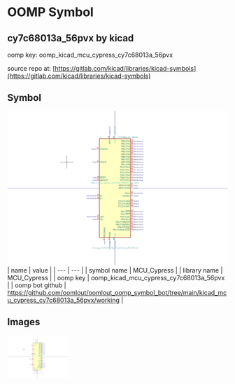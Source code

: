 # OOMP Symbol  
## cy7c68013a_56pvx  by kicad  
  
oomp key: oomp_kicad_mcu_cypress_cy7c68013a_56pvx  
  
source repo at: [https://gitlab.com/kicad/libraries/kicad-symbols](https://gitlab.com/kicad/libraries/kicad-symbols)  
## Symbol  
  
[![working.png](working_600.png)](working.png)  
| name | value | 
| --- | --- | 
| symbol name | MCU_Cypress | 
| library name | MCU_Cypress | 
| oomp key | oomp_kicad_mcu_cypress_cy7c68013a_56pvx | 
| oomp bot github | https://github.com/oomlout/oomlout_oomp_symbol_bot/tree/main/kicad_mcu_cypress_cy7c68013a_56pvx/working | 
## Images  
  
[![working.png](working_140.png)](working.png)  
